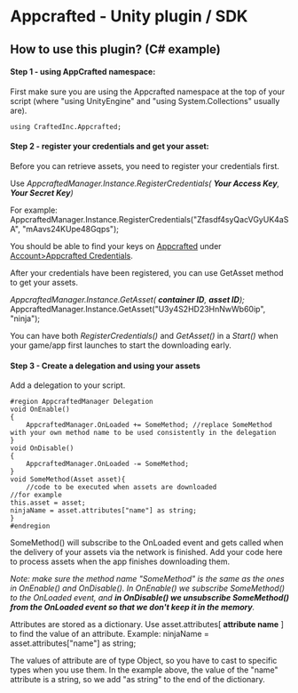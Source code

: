 # Appcrafted - Unity plugin / SDK
## How to use this plugin? (C# example) 

#### Step 1 - using AppCrafted namespace:
First make sure you are using the Appcrafted namespace at the top of your script (where "using UnityEngine" and "using System.Collections" usually are).
	
	using CraftedInc.Appcrafted;

#### Step 2 - register your credentials and get your asset:
Before you can retrieve assets, you need to register your credentials first. 

Use _AppcraftedManager.Instance.RegisterCredentials( **Your Access Key**, **Your Secret Key**)_

For example:
    AppcraftedManager.Instance.RegisterCredentials("Zfasdf4syQacVGyUK4aSA", "mAavs24KUpe48Gqps");

You should be able to find your keys on [Appcrafted](https://developer.appcrafted.com) under [Account>Appcrafted Credentials](https://developer.appcrafted.com/#/account). 

After your credentials have been registered, you can use GetAsset method to get your assets.

_AppcraftedManager.Instance.GetAsset( **container ID**, **asset ID**);_
    AppcraftedManager.Instance.GetAsset("U3y4S2HD23HnNwWb60ip", "ninja");

You can have both _RegisterCredentials()_ and _GetAsset()_ in a _Start()_ when your game/app first launches to start the downloading early.

#### Step 3 - Create a delegation and using your assets

Add a delegation to your script. 

	#region AppcraftedManager Delegation
	void OnEnable()
	{
		AppcraftedManager.OnLoaded += SomeMethod; //replace SomeMethod with your own method name to be used consistently in the delegation
	}
	void OnDisable()
	{
		AppcraftedManager.OnLoaded -= SomeMethod;
	}
	void SomeMethod(Asset asset){
		//code to be executed when assets are downloaded
    //for example
    this.asset = asset;
    ninjaName = asset.attributes["name"] as string;
	}
	#endregion

SomeMethod() will subscribe to the OnLoaded event and gets called when the delivery of your assets via the network is finished. Add your code here to process assets when the app finishes downloading them. 

_Note: make sure the method name "SomeMethod" is the same as the ones in OnEnable() and OnDisable(). In OnEnable() we subscribe SomeMethod() to the OnLoaded event, and **in OnDisable() we unsubscribe SomeMethod() from the OnLoaded event so that we don't keep it in the memory**._

Attributes are stored as a dictionary. Use asset.attributes[ **attribute name** ] to find the value of an attribute. Example:
    ninjaName = asset.attributes["name"] as string;

The values of attribute are of type Object, so you have to cast to specific types when you use them. In the example above, the value of the "name" attribute is a string, so we add "as string" to the end of the dictionary. 
    
